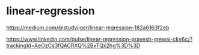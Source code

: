 # linear-regression

https://medium.com/@studyjiger/linear-regression-182a6163f2eb



https://www.linkedin.com/pulse/linear-regression-pravesh-grewal-ckv6c/?trackingId=AeOzCs3fQACRXQ%2BxTQx2hg%3D%3D
